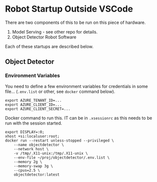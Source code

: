 # Robot Startup Outside VSCode
There are two components of this to be run on this piece of hardware.
1. Model Serving - see other repo for details.
2. Object Detector Robot Software

Each of these startups are described below.

## Object Detector

### Environment Variables
You need to define a few environment variables for credentials in some file... (`.env.list` or other, see `docker` command below).
```
export AZURE_TENANT_ID=...
export AZURE_CLIENT_ID=...
export AZURE_CLIENT_SECRET=...
```
Docker command to run this. IT can be in `.xsessionrc` as this needs to be run with the session started.

```
export DISPLAY=:0;
xhost +si:localuser:root;
docker run --restart unless-stopped --privileged \
    --name objectdetector \
    --network host \
    -v /tmp/.X11-unix:/tmp/.X11-unix \
    --env-file ~/proj/objectdetector/.env.list \
    --memory 2g \
    --memory-swap 3g \
    --cpus=2.5 \
    objectdetector:latest
```